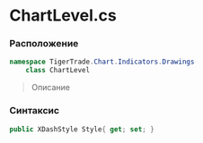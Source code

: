 
# ChartLevel.cs
### Расположение
```csharp
namespace TigerTrade.Chart.Indicators.Drawings  
    class ChartLevel
```

> Описание

### Синтаксис
```csharp
public XDashStyle Style{ get; set; }
```
